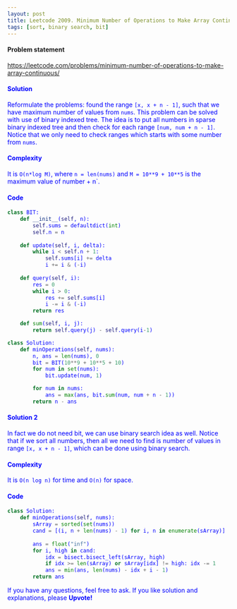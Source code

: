 ```yaml
---
layout: post
title: Leetcode 2009. Minimum Number of Operations to Make Array Continuous
tags: [sort, binary search, bit]
---
```


#### Problem statement

<a href="https://leetcode.com/problems/minimum-number-of-operations-to-make-array-continuous/"> <font color = blue>https://leetcode.com/problems/minimum-number-of-operations-to-make-array-continuous/

#### Solution
Reformulate the problems: found the range `[x, x + n - 1]`, such that we have maximum number of values from `nums`.
This problem can be solved with use of binary indexed tree. The idea is to put all numbers in sparse binary indexed tree and then check for each range `[num, num + n - 1]`. Notice that we only need to check ranges which starts with some number from `nums`.

#### Complexity
It is `O(n*log M)`, where `n = len(nums)` and `M = 10**9 + 10**5` is the maximum value of number + n`.

#### Code
```python
class BIT:
    def __init__(self, n):
        self.sums = defaultdict(int)
        self.n = n
    
    def update(self, i, delta):
        while i < self.n + 1:
            self.sums[i] += delta
            i += i & (-i)
    
    def query(self, i):
        res = 0
        while i > 0:
            res += self.sums[i]
            i -= i & (-i)
        return res

    def sum(self, i, j):
        return self.query(j) - self.query(i-1)

class Solution:
    def minOperations(self, nums):
        n, ans = len(nums), 0
        bit = BIT(10**9 + 10**5 + 10)
        for num in set(nums):
            bit.update(num, 1)

        for num in nums:
            ans = max(ans, bit.sum(num, num + n - 1))
        return n - ans
```

#### Solution 2
In fact we do not need bit, we can use binary search idea as well. Notice that if we sort all numbers, then all we need to find is number of values in range `[x, x + n - 1]`, which can be done using binary search.

#### Complexity
It is `O(n log n)` for time and `O(n)` for space.

#### Code
```python
class Solution:
    def minOperations(self, nums):
        sArray = sorted(set(nums))    
        cand = [(i, n + len(nums) - 1) for i, n in enumerate(sArray)]
        
        ans = float("inf")
        for i, high in cand:
            idx = bisect.bisect_left(sArray, high)
            if idx >= len(sArray) or sArray[idx] != high: idx -= 1
            ans = min(ans, len(nums) - idx + i - 1)
        return ans
```

If you have any questions, feel free to ask. If you like solution and explanations, please **Upvote!**